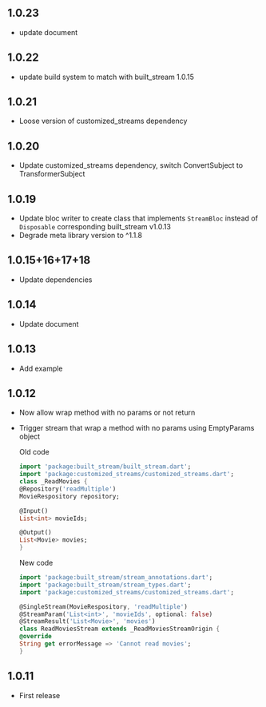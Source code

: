 ## 1.0.23

* update document
  
## 1.0.22

* update build system to match with built_stream 1.0.15
  
## 1.0.21

* Loose version of customized_streams dependency

## 1.0.20

* Update customized_streams dependency, switch ConvertSubject to TransformerSubject

## 1.0.19

* Update bloc writer to create class that implements `StreamBloc` instead of `Disposable` 
corresponding built_stream v1.0.13
* Degrade meta library version to ^1.1.8

## 1.0.15+16+17+18

* Update dependencies
  
## 1.0.14

* Update document
  
## 1.0.13

* Add example
  
## 1.0.12

* Now allow wrap method with no params or not return
* Trigger stream that wrap a method with no params using EmptyParams object

    Old code

    ```dart
    import 'package:built_stream/built_stream.dart';
    import 'package:customized_streams/customized_streams.dart';
    class _ReadMovies {
    @Repository('readMultiple')
    MovieRespository repository;

    @Input()
    List<int> movieIds;

    @Output()
    List<Movie> movies;
    }

    ```

    New code
    ```dart
    import 'package:built_stream/stream_annotations.dart';
    import 'package:built_stream/stream_types.dart';
    import 'package:customized_streams/customized_streams.dart';

    @SingleStream(MovieRespository, 'readMultiple')
    @StreamParam('List<int>', 'movieIds', optional: false)
    @StreamResult('List<Movie>', 'movies')
    class ReadMoviesStream extends _ReadMoviesStreamOrigin {
    @override
    String get errorMessage => 'Cannot read movies';
    }
    ```
## 1.0.11

* First release